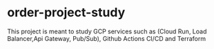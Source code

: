 # order-project-study
This project is meant to study GCP services such as (Cloud Run, Load Balancer,Api Gateway, Pub/Sub), Github Actions CI/CD and Terraform
